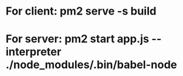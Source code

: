 # For client: pm2 serve -s build
# For server: pm2 start app.js --interpreter ./node_modules/.bin/babel-node

